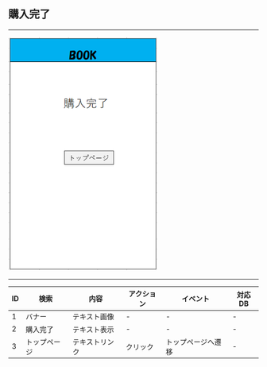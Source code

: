 ## 購入完了
*****
<img src="img/kounyuu.png" width="300">

*****
|ID|検索|内容|アクション|イベント|対応DB|
|--|----|---|---------|--------|-----|
|1|バナー|テキスト画像|-|-|-|
|2|購入完了|テキスト表示|-|-|-|
|3|トップページ|テキストリンク|クリック|トップページへ遷移|-|
